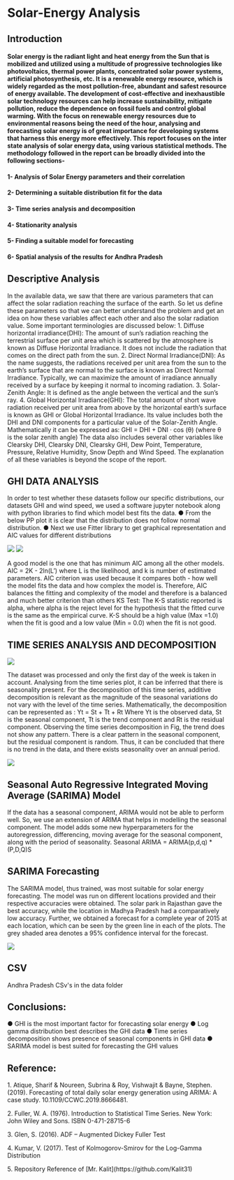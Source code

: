 # Solar-Energy Analysis

## Introduction

#### Solar energy is the radiant light and heat energy from the Sun that is mobilized and utilized using a multitude of progressive technologies like photovoltaics, thermal power plants, concentrated solar power systems, artificial photosynthesis, etc. It is a renewable energy resource, which is widely regarded as the most pollution-free, abundant and safest resource of energy available. The development of cost-effective and inexhaustible solar technology resources can help increase sustainability, mitigate pollution, reduce the dependence on fossil fuels and control global warming. With the focus on renewable energy resources due to environmental reasons being the need of the hour, analysing and forecasting solar energy is of great importance for developing systems that harness this energy more effectively. This report focuses on the inter state analysis of solar energy data, using various statistical methods. The methodology followed in the report can be broadly divided into the following sections-
#### 1- Analysis of Solar Energy parameters and their correlation
#### 2- Determining a suitable distribution fit for the data
#### 3- Time series analysis and decomposition
#### 4- Stationarity analysis
#### 5- Finding a suitable model for forecasting
#### 6- Spatial analysis of the results for Andhra Pradesh

## Descriptive Analysis
<p>
In the available data, we saw that there are various parameters that can affect the solar radiation reaching the surface of the earth. So let us define these parameters so that we can better understand the problem and get an idea on how these variables affect each other and also the solar radiation value. Some important terminologies are discussed below:
1. Diffuse horizontal irradiance(DHI): The amount of sun’s radiation reaching the terrestrial surface per unit area which is scattered by the atmosphere is known as Diffuse Horizontal Irradiance. It does not include the radiation that comes on the direct path from the sun.
2. Direct Normal Irradiance(DNI): As the name suggests, the radiations received per unit area from the sun to the earth’s surface that are normal to the surface is known as Direct Normal Irradiance. Typically, we can maximize the amount of irradiance annually received by a surface by keeping it normal to incoming radiation.
3. Solar-Zenith Angle: It is defined as the angle between the vertical and the sun’s ray.
4. Global Horizontal Irradiance(GHI): The total amount of short wave radiation received per unit area from above by the horizontal earth’s surface is known as GHI or Global Horizontal Irradiance. Its value includes both the DHI and DNI components for a particular value of the Solar-Zenith Angle. Mathematically it can be expressed as: GHI = DHI + DNI · cos (θ) (where θ is the solar zenith angle)
The data also includes several other variables like Clearsky DHI, Clearsky DNI, Clearsky GHI, Dew Point, Temperature, Pressure, Relative Humidity, Snow Depth and Wind Speed. The explanation of all these variables is beyond the scope of the report.
</p>

## GHI DATA ANALYSIS
<p>
In order to test whether these datasets follow our specific distributions, our datasets GHI and wind speed, we used a software jupyter notebook along with python libraries to find which model best fits the data.
● From the below PP plot it is clear that the distribution does not follow normal distribution.
● Next we use Fitter library to get graphical representation and AIC values for different distributions
</p>

![](./assests/img1.PNG)
![](./assests/img2.PNG)

<p>
    A good model is the one that has minimum AIC among all the other models. AIC = 2K - 2ln(L’) where L is the likelihood, and k is number of estimated parameters. AIC criterion was used because it compares both - how well the model fits the data and how complex the model is. Therefore, AIC balances the fitting and complexity of the model and therefore is a balanced and much better criterion than others KS Test: The K-S statistic reported is alpha, where alpha is the reject level for the hypothesis that the fitted curve is the same as the empirical curve. K-S should be a high value (Max =1.0) when the fit is good and a low value (Min = 0.0) when the fit is not good.
</p>

## TIME SERIES ANALYSIS AND DECOMPOSITION

![](./assests/img3.PNG)

<p>The dataset was processed and only the first day of the week is taken in account. Analysing from the time series plot, it can be inferred that there is seasonality present. For the decomposition of this time series, additive decomposition is relevant as the magnitude of the seasonal variations do not vary with the level of the time series. Mathematically, the decomposition can be represented as :
Yt = St + Tt + Rt
Where Yt is the observed data, St is the seasonal component, Tt is the trend component and Rt is the residual component. Observing the time series decomposition in Fig, the trend does not show any pattern. There is a clear pattern in the seasonal component, but the residual component is random. Thus, it can be concluded that there is no trend in the data, and there exists seasonality over an annual period.</p>

![](./assests/img4.PNG)


## Seasonal Auto Regressive Integrated Moving Average (SARIMA) Model
<p>

If the data has a seasonal component, ARIMA would not be able to perform well. So, we use an extension of ARIMA that helps in modelling the seasonal component. The model adds some new hyperparameters for the autoregression, differencing, moving average for the seasonal component, along with the period of seasonality.
Seasonal ARIMA = ARIMA(p,d,q) * (P,D,Q)S
</p>

## SARIMA Forecasting
<p>The SARIMA model, thus trained, was most suitable for solar energy forecasting. The model was run on different locations provided and their respective accuracies were obtained. The solar park in Rajasthan gave the best accuracy, while the location in Madhya Pradesh had a comparatively low accuracy. Further, we obtained a forecast for a complete year of 2015 at each location, which can be seen by the green line in each of the plots. The grey shaded area denotes a 95% confidence interval for the forecast.</p>

![](./assests/img5.PNG)

## CSV 
<p>Andhra Pradesh CSv's in the data folder</p>

## Conclusions:

<p>
● GHI is the most important factor for forecasting solar energy
● Log gamma distribution best describes the GHI data
● Time series decomposition shows presence of seasonal components in GHI data
● SARIMA model is best suited for forecasting the GHI values
</p>


## Reference:

<p>
1. Atique, Sharif & Noureen, Subrina & Roy, Vishwajit & Bayne, Stephen. (2019). Forecasting of total daily solar energy generation using ARIMA: A case study. 10.1109/CCWC.2019.8666481.

</p>
<p>
2. Fuller, W. A. (1976). Introduction to Statistical Time Series. New York: John Wiley and Sons. ISBN 0-471-28715-6
</p>
<p>
3. Glen, S. (2016). ADF – Augmented Dickey Fuller Test
</p>
<p>
4. Kumar, V. (2017). Test of Kolmogorov-Smirov for the Log-Gamma Distribution
</p>
<p>
5. Repository Reference of [Mr. Kalit](https://github.com/Kalit31)
</p>
